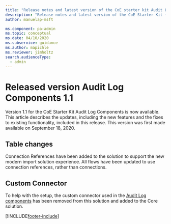 ```yaml
---
title: "Release notes and latest version of the CoE starter kit Audit Log components 1.1 | MicrosoftDocs"
description: "Release notes and latest version of the CoE Starter Kit (ver 1.1)."
author: manuelap-msft

ms.component: pa-admin
ms.topic: conceptual
ms.date: 04/10/2020
ms.subservice: guidance
ms.author: mapichle
ms.reviewer: jimholtz
search.audienceType: 
  - admin
---
```


# Released version Audit Log Components 1.1

Version 1.1 for the CoE Starter Kit Audit Log Components is now available. This article describes the updates, including the new features and the fixes to existing functionality, included in this release. This version was first made available on September 18, 2020.

## Table changes

Connection References have been added to the solution to support the new modern import solution experience. All flows have been updated to use connection references, rather than connections.

## Custom Connector

To help with the setup, the custom connector used in the [Audit Log components](../setup-auditlog.md) has been removed from this solution and added to the Core solution.


[!INCLUDE[footer-include](../../../includes/footer-banner.md)]
